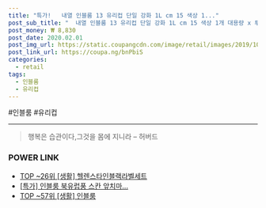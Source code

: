 ```yaml
--- 
title: "특가!   내열 인블룸 13 유리컵 단일 강화 1L cm 15 색상 1..." 
post_sub_title: "  내열 인블룸 13 유리컵 단일 강화 1L cm 15 색상 1개 대용량 x 투명" 
post_money: ₩ 8,830 
post_date: 2020.02.01 
post_img_url: https://static.coupangcdn.com/image/retail/images/2019/10/17/10/3/224c559f-6270-40da-a267-5ba4d8e1b020.jpg 
post_link_url: https://coupa.ng/bnPbiS 
categories: 
  - retail 
tags: 
  - 인블룸 
  - 유리컵 
--- 
```

  #인블룸 #유리컵 
<hr> 

> 행복은 습관이다,그것을 몸에 지니라 – 허버드 


### POWER LINK

* <a href="https://blog.naver.com/an0733/221792012747" target="_blank"> TOP ~26위 [생활] 헬렌스타인블랙라벨세트</a>
* <a href="https://blog.naver.com/santokki14/221792810893" target="_blank">[특가] 인블룸 북유럽풍 스칸 앞치마...</a>
* <a href="https://blog.naver.com/an0733/221792080050" target="_blank"> TOP ~57위 [생활] 인블룸</a>
